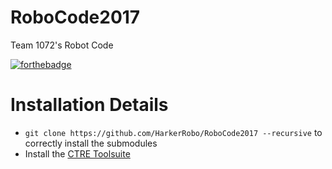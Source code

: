 # RoboCode2017
Team 1072's Robot Code

[![forthebadge](http://forthebadge.com/images/badges/built-with-resentment.svg)](http://forthebadge.com)

# Installation Details
* `git clone https://github.com/HarkerRobo/RoboCode2017 --recursive` to correctly install the submodules
* Install the [CTRE Toolsuite](http://www.ctr-electronics.com/control-system/hro.html#product_tabs_technical_resources
)
